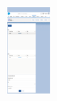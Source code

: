 
<img src="https://raw.githubusercontent.com/ortizvictorw/Salesforce/master/Proyectos-Salesforce/Prueba-certaconsulting/Final.png" width="100" height="200" />
